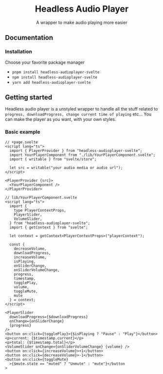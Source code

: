 <h1 align="center">
Headless Audio Player
</h1>
<p align="center">
A wrapper to make audio playing more easier
</p>

## Documentation

### Installation

Choose your favorite package manager

- `pnpm install headless-audioplayer-svelte`
- `npm install headless-audioplayer-svelte`
- `yarn add headless-audioplayer-svelte`

## Getting started

Headless audio player is a unstyled wrapper to handle all the stuff related to `progress, downloadProgress, change current time of playing` etc...
You can make the player as you want, with your own styles.

### Basic example

```svelte
// +page.svelte
<script lang="ts">
  import { PlayerProvider } from "headless-audioplayer-svelte";
  import YourPlayerComponent from "./lib/YourPlayerComponent.svelte";
  import { writable } from "svelte/store";

  let src = writable("your audio media or audio url");
</script>

<PlayerProvider {src}>
  <YourPlayerComponent />
</PlayerProvider>
```

```svelte
// lib/YourPlayerComponent.svelte
<script lang="ts">
  import {
    type PlayerContextProps,
    PlayerSlider,
    VolumeSlider,
  } from "headless-audioplayer-svelte";
  import { getContext } from "svelte";

  let context = getContext<PlayerContextProps>("playerContext");

  const {
    decreaseVolume,
    downloadProgress,
    increaseVolume,
    isPlaying,
    onSliderChange,
    onSliderVolumeChange,
    progress,
    timestamp,
    togglePlay,
    volume,
    toggleMute,
    mute
  } = context;
</script>

<PlayerSlider
  downloadProgress={$downloadProgress}
  onChange={onSliderChange}
  {progress}
/>
<button on:click={togglePlay}>{$isPlaying ? "Pause" : "Play"}</button>
<p>current: {$timestamp.current}</p>
<p>total: {$timestamp.total}</p>
<VolumeSlider onChange={onSliderVolumeChange} {volume} />
<button on:click={increaseVolume}>+1</button>
<button on:click={decreaseVolume}>-1</button>
<button on:click={toggleMute}
  >{$mute.state == "muted" ? "Unmute" : "mute"}</button
>
```
